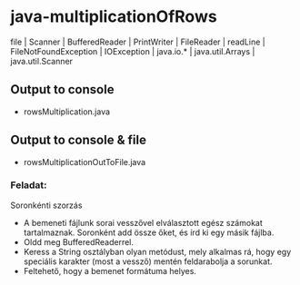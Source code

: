 # java-multiplicationOfRows
file | Scanner | BufferedReader | PrintWriter | FileReader | readLine | FileNotFoundException | IOException | java.io.* | java.util.Arrays | java.util.Scanner

## Output to console
* rowsMultiplication.java

## Output to console & file
* rowsMultiplicationOutToFile.java

### Feladat:
Soronkénti szorzás
- A bemeneti fájlunk sorai vesszővel elválasztott egész számokat tartalmaznak. Soronként add össze őket, és írd ki egy másik fájlba.
- Oldd meg BufferedReaderrel.
- Keress a String osztályban olyan metódust, mely alkalmas rá, hogy egy speciális karakter (most a vessző) mentén feldarabolja a sorunkat.
- Feltehető, hogy a bemenet formátuma helyes.
